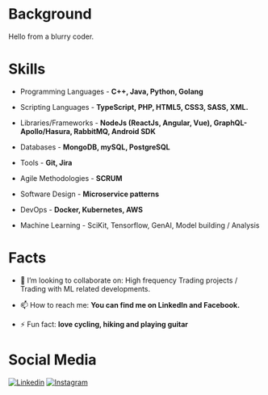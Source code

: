 # Background  #

Hello from a blurry coder. 
# Skills #

- Programming Languages - **C++, Java, Python, Golang**

- Scripting Languages - **TypeScript, PHP, HTML5, CSS3, SASS, XML.**

- Libraries/Frameworks - **NodeJs (ReactJs, Angular, Vue), GraphQL-Apollo/Hasura, RabbitMQ, Android SDK**

- Databases - **MongoDB, mySQL, PostgreSQL** 

- Tools - **Git, Jira** 

- Agile Methodologies - **SCRUM**

- Software Design - **Microservice patterns**

- DevOps - **Docker, Kubernetes, AWS**

- Machine Learning - SciKit, Tensorflow, GenAI, Model building / Analysis


# Facts #
- 👯 I’m looking to collaborate on: High frequency Trading projects / Trading with ML related developments.

- 📫 How to reach me: **You can find me on LinkedIn and Facebook.**
- ⚡ Fun fact: **love cycling, hiking and playing guitar**

# Social Media #

[![Linkedin](https://img.shields.io/badge/-LinkedIn-blue?style=flat&logo=Linkedin&logoColor=white)](https://www.linkedin.com/in/meshudebnath/)
[![Instagram](https://img.shields.io/badge/-Instagram-c13584?style=flat&labelColor=c13584&logo=instagram&logoColor=white)](https://www.instagram.com/notmeshu/)
